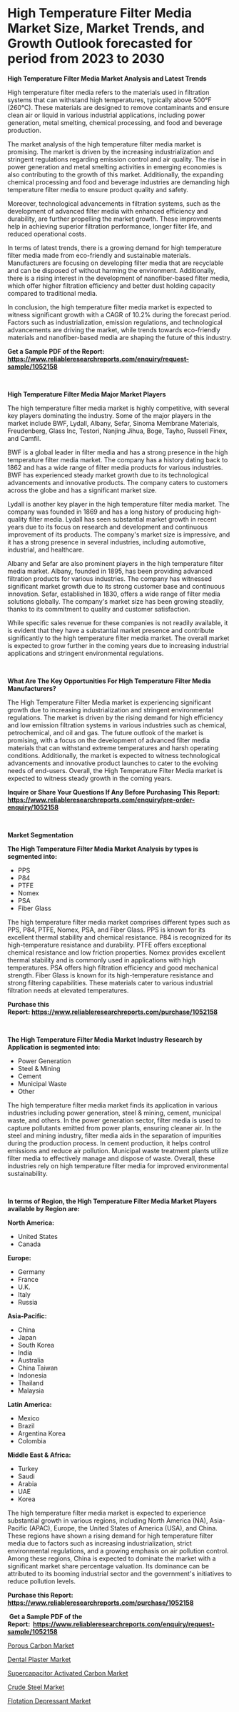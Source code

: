 <p><h1>High Temperature Filter Media Market Size, Market Trends, and Growth Outlook forecasted for period from 2023 to 2030</h1></p><p><strong>High Temperature Filter Media Market Analysis and Latest Trends</strong></p>
<p><p>High temperature filter media refers to the materials used in filtration systems that can withstand high temperatures, typically above 500°F (260°C). These materials are designed to remove contaminants and ensure clean air or liquid in various industrial applications, including power generation, metal smelting, chemical processing, and food and beverage production.</p><p>The market analysis of the high temperature filter media market is promising. The market is driven by the increasing industrialization and stringent regulations regarding emission control and air quality. The rise in power generation and metal smelting activities in emerging economies is also contributing to the growth of this market. Additionally, the expanding chemical processing and food and beverage industries are demanding high temperature filter media to ensure product quality and safety.</p><p>Moreover, technological advancements in filtration systems, such as the development of advanced filter media with enhanced efficiency and durability, are further propelling the market growth. These improvements help in achieving superior filtration performance, longer filter life, and reduced operational costs.</p><p>In terms of latest trends, there is a growing demand for high temperature filter media made from eco-friendly and sustainable materials. Manufacturers are focusing on developing filter media that are recyclable and can be disposed of without harming the environment. Additionally, there is a rising interest in the development of nanofiber-based filter media, which offer higher filtration efficiency and better dust holding capacity compared to traditional media.</p><p>In conclusion, the high temperature filter media market is expected to witness significant growth with a CAGR of 10.2% during the forecast period. Factors such as industrialization, emission regulations, and technological advancements are driving the market, while trends towards eco-friendly materials and nanofiber-based media are shaping the future of this industry.</p></p>
<p><strong>Get a Sample PDF of the Report:&nbsp; <a href="https://www.reliableresearchreports.com/enquiry/request-sample/1052158">https://www.reliableresearchreports.com/enquiry/request-sample/1052158</a></strong></p>
<p>&nbsp;</p>
<p><strong>High Temperature Filter Media Major Market Players</strong></p>
<p><p>The high temperature filter media market is highly competitive, with several key players dominating the industry. Some of the major players in the market include BWF, Lydall, Albany, Sefar, Sinoma Membrane Materials, Freudenberg, Glass Inc, Testori, Nanjing Jihua, Boge, Tayho, Russell Finex, and Camfil.</p><p>BWF is a global leader in filter media and has a strong presence in the high temperature filter media market. The company has a history dating back to 1862 and has a wide range of filter media products for various industries. BWF has experienced steady market growth due to its technological advancements and innovative products. The company caters to customers across the globe and has a significant market size.</p><p>Lydall is another key player in the high temperature filter media market. The company was founded in 1869 and has a long history of producing high-quality filter media. Lydall has seen substantial market growth in recent years due to its focus on research and development and continuous improvement of its products. The company's market size is impressive, and it has a strong presence in several industries, including automotive, industrial, and healthcare.</p><p>Albany and Sefar are also prominent players in the high temperature filter media market. Albany, founded in 1895, has been providing advanced filtration products for various industries. The company has witnessed significant market growth due to its strong customer base and continuous innovation. Sefar, established in 1830, offers a wide range of filter media solutions globally. The company's market size has been growing steadily, thanks to its commitment to quality and customer satisfaction.</p><p>While specific sales revenue for these companies is not readily available, it is evident that they have a substantial market presence and contribute significantly to the high temperature filter media market. The overall market is expected to grow further in the coming years due to increasing industrial applications and stringent environmental regulations.</p></p>
<p>&nbsp;</p>
<p><strong>What Are The Key Opportunities For High Temperature Filter Media Manufacturers?</strong></p>
<p><p>The High Temperature Filter Media market is experiencing significant growth due to increasing industrialization and stringent environmental regulations. The market is driven by the rising demand for high efficiency and low emission filtration systems in various industries such as chemical, petrochemical, and oil and gas. The future outlook of the market is promising, with a focus on the development of advanced filter media materials that can withstand extreme temperatures and harsh operating conditions. Additionally, the market is expected to witness technological advancements and innovative product launches to cater to the evolving needs of end-users. Overall, the High Temperature Filter Media market is expected to witness steady growth in the coming years.</p></p>
<p><strong>Inquire or Share Your Questions If Any Before Purchasing This Report: <a href="https://www.reliableresearchreports.com/enquiry/pre-order-enquiry/1052158">https://www.reliableresearchreports.com/enquiry/pre-order-enquiry/1052158</a></strong></p>
<p>&nbsp;</p>
<p><strong>Market Segmentation</strong></p>
<p><strong>The High Temperature Filter Media Market Analysis by types is segmented into:</strong></p>
<p><ul><li>PPS</li><li>P84</li><li>PTFE</li><li>Nomex</li><li>PSA</li><li>Fiber Glass</li></ul></p>
<p><p>The high temperature filter media market comprises different types such as PPS, P84, PTFE, Nomex, PSA, and Fiber Glass. PPS is known for its excellent thermal stability and chemical resistance. P84 is recognized for its high-temperature resistance and durability. PTFE offers exceptional chemical resistance and low friction properties. Nomex provides excellent thermal stability and is commonly used in applications with high temperatures. PSA offers high filtration efficiency and good mechanical strength. Fiber Glass is known for its high-temperature resistance and strong filtering capabilities. These materials cater to various industrial filtration needs at elevated temperatures.</p></p>
<p><strong>Purchase this Report:&nbsp;<a href="https://www.reliableresearchreports.com/purchase/1052158">https://www.reliableresearchreports.com/purchase/1052158</a></strong></p>
<p>&nbsp;</p>
<p><strong>The High Temperature Filter Media Market Industry Research by Application is segmented into:</strong></p>
<p><ul><li>Power Generation</li><li>Steel & Mining</li><li>Cement</li><li>Municipal Waste</li><li>Other</li></ul></p>
<p><p>The high temperature filter media market finds its application in various industries including power generation, steel & mining, cement, municipal waste, and others. In the power generation sector, filter media is used to capture pollutants emitted from power plants, ensuring cleaner air. In the steel and mining industry, filter media aids in the separation of impurities during the production process. In cement production, it helps control emissions and reduce air pollution. Municipal waste treatment plants utilize filter media to effectively manage and dispose of waste. Overall, these industries rely on high temperature filter media for improved environmental sustainability.</p></p>
<p>&nbsp;</p>
<p><strong>In terms of Region, the High Temperature Filter Media Market Players available by Region are:</strong></p>
<p>
    <p> <strong> North America: </strong>
        <ul>
            <li>United States</li>
            <li>Canada</li>
        </ul>
        </p> 
    <p> <strong> Europe: </strong>
        <ul>
            <li>Germany</li>
            <li>France</li>
            <li>U.K.</li>
            <li>Italy</li>
            <li>Russia</li>
        </ul>
        </p> 
    <p> <strong> Asia-Pacific: </strong>
        <ul>
            <li>China</li>
            <li>Japan</li>
            <li>South Korea</li>
            <li>India</li>
            <li>Australia</li>
            <li>China Taiwan</li>
            <li>Indonesia</li>
            <li>Thailand</li>
            <li>Malaysia</li>
        </ul>
        </p> 
    <p> <strong> Latin America: </strong>
        <ul>
            <li>Mexico</li>
            <li>Brazil</li>
            <li>Argentina Korea</li>
            <li>Colombia</li>
        </ul>
        </p> 
    <p> <strong> Middle East & Africa: </strong>
        <ul>
            <li>Turkey</li>
            <li>Saudi</li>
            <li>Arabia</li>
            <li>UAE</li>
            <li>Korea</li>
        </ul>
    </p>
    </p>
<p><p>The high temperature filter media market is expected to experience substantial growth in various regions, including North America (NA), Asia-Pacific (APAC), Europe, the United States of America (USA), and China. These regions have shown a rising demand for high temperature filter media due to factors such as increasing industrialization, strict environmental regulations, and a growing emphasis on air pollution control. Among these regions, China is expected to dominate the market with a significant market share percentage valuation. Its dominance can be attributed to its booming industrial sector and the government's initiatives to reduce pollution levels.</p></p>
<p><strong>Purchase this Report: <a href="https://www.reliableresearchreports.com/purchase/1052158">https://www.reliableresearchreports.com/purchase/1052158</a></strong></p>
<p>&nbsp;<strong>Get a Sample PDF of the Report:&nbsp;&nbsp;<a href="https://www.reliableresearchreports.com/enquiry/request-sample/1052158">https://www.reliableresearchreports.com/enquiry/request-sample/1052158</a></strong></p>
<p><strong></strong></p>
<p><p><a href="https://github.com/ChiragRp1/Market-Research-Report-List-2/blob/main/porous-carbon-market.md">Porous Carbon Market</a></p><p><a href="https://github.com/BryceTownsendr/Market-Research-Report-List-2/blob/main/dental-plaster-market.md">Dental Plaster Market</a></p><p><a href="https://github.com/WillieWoodard/Market-Research-Report-List-2/blob/main/supercapacitor-activated-carbon-market.md">Supercapacitor Activated Carbon Market</a></p><p><a href="https://github.com/CliffMedina6/Market-Research-Report-List-2/blob/main/crude-steel-market.md">Crude Steel Market</a></p><p><a href="https://github.com/PeterParrish5/Market-Research-Report-List-2/blob/main/flotation-depressant-market.md">Flotation Depressant Market</a></p></p>